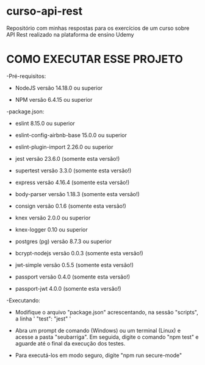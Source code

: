 # curso-api-rest
Repositório com minhas respostas para os exercícios de um curso sobre API Rest realizado na plataforma de ensino Udemy

# COMO EXECUTAR ESSE PROJETO

-Pré-requisitos:

* NodeJS versão 14.18.0 ou superior

* NPM versão 6.4.15 ou superior

-package.json:

* eslint 8.15.0 ou superior

* eslint-config-airbnb-base 15.0.0 ou superior

* eslint-plugin-import 2.26.0 ou superior

* jest versão 23.6.0 (somente esta versão!)

* supertest versão 3.3.0 (somente esta versão!)

* express versão 4.16.4 (somente esta versão!) 

* body-parser versão 1.18.3 (somente esta versão!)

* consign versão 0.1.6 (somente esta versão!) 

* knex versão 2.0.0 ou superior

* knex-logger 0.10 ou superior 

* postgres (pg) versão 8.7.3 ou superior

* bcrypt-nodejs versão 0.0.3 (somente esta versão!) 

* jwt-simple versão 0.5.5 (somente esta versão!) 

* passport versão 0.4.0 (somente esta versão!)

* passport-jwt 4.0.0 (somente esta versão!)  

-Executando:

* Modifique o arquivo "package.json" acrescentando, na sessão "scripts", a linha ' "test": "jest" '

* Abra um prompt de comando (Windows) ou um terminal (Linux) e acesse a pasta "seubarriga". Em seguida, 
digite o comando "npm test" e aguarde até o final da execução dos testes.

* Para executá-los em modo seguro, digite "npm run secure-mode"
